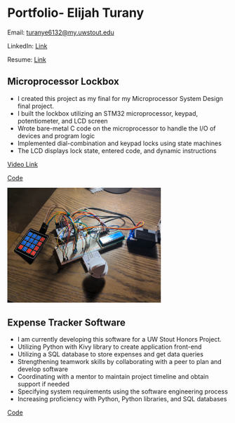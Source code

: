 # Portfolio- Elijah Turany

Email: turanye6132@my.uwstout.edu

LinkedIn: [Link](https://www.linkedin.com/in/elijah-t-1500672a2/)

Resume: [Link](Resume/ResumeFall2024.pdf)

## Microprocessor Lockbox
* I created this project as my final for my Microprocessor System Design final project.
* I built the lockbox utilizing an STM32 microprocessor, keypad, potentiometer, and LCD screen
* Wrote bare-metal C code on the microprocessor to handle the I/O of devices and program logic
* Implemented dial-combination and keypad locks using state machines 
* The LCD displays lock state, entered code, and dynamic instructions

[Video Link](https://liveuwstout-my.sharepoint.com/:v:/r/personal/turanye6132_my_uwstout_edu/Documents/Attachments/2024-05-06-00-16-58-665.mp4?csf=1&web=1&e=oHTt2m&nav=eyJyZWZlcnJhbEluZm8iOnsicmVmZXJyYWxBcHAiOiJTdHJlYW1XZWJBcHAiLCJyZWZlcnJhbFZpZXciOiJTaGFyZURpYWxvZy1MaW5rIiwicmVmZXJyYWxBcHBQbGF0Zm9ybSI6IldlYiIsInJlZmVycmFsTW9kZSI6InZpZXcifX0%3D)

[Code](https://github.com/ElijahTurany/MicroprocessorCode/tree/main/FinalLockBox/Src)

<img src="Media/Lockbox.jpg" alt="LockboxPic" width="350"/>

## Expense Tracker Software

* I am currently developing this software for a UW Stout Honors Project.
* Utilizing Python with Kivy library to create application front-end
* Utilizing a SQL database to store expenses and get data queries
* Strengthening teamwork skills by collaborating with a peer to plan and develop software
* Coordinating with a mentor to maintain project timeline and obtain support if needed
* Specifying system requirements using the software engineering process
* Increasing proficiency with Python, Python libraries, and SQL databases

[Code](https://github.com/ElijahTurany/ExpenseTracker)


